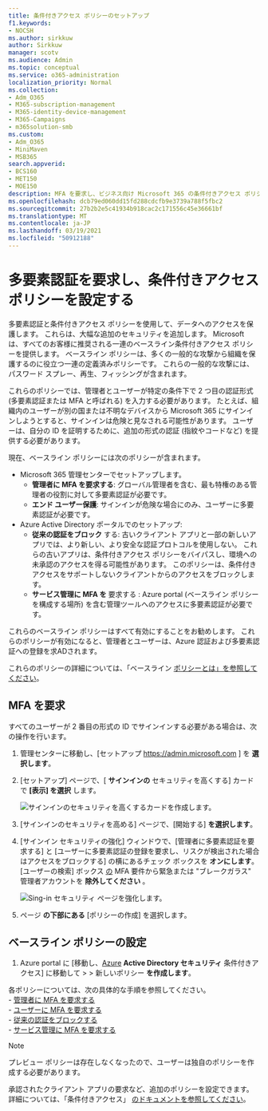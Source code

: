 ```yaml
---
title: 条件付きアクセス ポリシーのセットアップ
f1.keywords:
- NOCSH
ms.author: sirkkuw
author: Sirkkuw
manager: scotv
ms.audience: Admin
ms.topic: conceptual
ms.service: o365-administration
localization_priority: Normal
ms.collection:
- Adm_O365
- M365-subscription-management
- M365-identity-device-management
- M365-Campaigns
- m365solution-smb
ms.custom:
- Adm_O365
- MiniMaven
- MSB365
search.appverid:
- BCS160
- MET150
- MOE150
description: MFA を要求し、ビジネス向け Microsoft 365 の条件付きアクセス ポリシーを設定する方法について説明します。
ms.openlocfilehash: dcb79ed060dd15fd288cdcfb9e3739a788f5fbc2
ms.sourcegitcommit: 27b2b2e5c41934b918cac2c171556c45e36661bf
ms.translationtype: MT
ms.contentlocale: ja-JP
ms.lasthandoff: 03/19/2021
ms.locfileid: "50912188"
---
```

# <a name="require-multi-factor-authentication-and-set-up-conditional-access-policies"></a>多要素認証を要求し、条件付きアクセス ポリシーを設定する

多要素認証と条件付きアクセス ポリシーを使用して、データへのアクセスを保護します。 これらは、大幅な追加のセキュリティを追加します。 Microsoft は、すべてのお客様に推奨される一連のベースライン条件付きアクセス ポリシーを提供します。 ベースライン ポリシーは、多くの一般的な攻撃から組織を保護するのに役立つ一連の定義済みポリシーです。 これらの一般的な攻撃には、パスワード スプレー、再生、フィッシングが含まれます。

これらのポリシーでは、管理者とユーザーが特定の条件下で 2 つ目の認証形式 (多要素認証または MFA と呼ばれる) を入力する必要があります。 たとえば、組織内のユーザーが別の国または不明なデバイスから Microsoft 365 にサインインしようとすると、サインインは危険と見なされる可能性があります。 ユーザーは、自分の ID を証明するために、追加の形式の認証 (指紋やコードなど) を提供する必要があります。

現在、ベースライン ポリシーには次のポリシーが含まれます。

- Microsoft 365 管理センターでセットアップします。
  - **管理者に MFA を要求する**: グローバル管理者を含む、最も特権のある管理者の役割に対して多要素認証が必要です。
  - **エンド ユーザー保護**: サインインが危険な場合にのみ、ユーザーに多要素認証が必要です。 
- Azure Active Directory ポータルでのセットアップ:
  - **従来の認証をブロック** する: 古いクライアント アプリと一部の新しいアプリでは、より新しい、より安全な認証プロトコルを使用しない。 これらの古いアプリは、条件付きアクセス ポリシーをバイパスし、環境への未承認のアクセスを得る可能性があります。 このポリシーは、条件付きアクセスをサポートしないクライアントからのアクセスをブロックします。 
  - **サービス管理に MFA を** 要求する : Azure portal (ベースライン ポリシーを構成する場所) を含む管理ツールへのアクセスに多要素認証が必要です。

これらのベースライン ポリシーはすべて有効にすることをお勧めします。 これらのポリシーが有効になると、管理者とユーザーは、Azure 認証および多要素認証への登録を求ADされます。

これらのポリシーの詳細については、「ベースライン [ポリシーとは」を参照してください](/azure/active-directory/conditional-access/concept-baseline-protection)。

## <a name="require-mfa"></a>MFA を要求

すべてのユーザーが 2 番目の形式の ID でサインインする必要がある場合は、次の操作を行います。

1. 管理センターに移動し、[セットアップ <a href="https://go.microsoft.com/fwlink/p/?linkid=837890" target="_blank">https://admin.microsoft.com</a> ] を **選択します**。

2. [セットアップ] ページで、[ **サインインの** セキュリティを高くする] カードで **[表示] を選択** します。

    ![サインインのセキュリティを高くするカードを作成します。](../media/setupmfa.png)
3. [サインインのセキュリティを高める] ページで、[開始する] **を選択します**。

4. [サインイン セキュリティの強化] ウィンドウで、[管理者に多要素認証を要求する] と [ユーザーに多要素認証の登録を要求し、リスクが検出された場合はアクセスをブロックする] の横にあるチェック ボックスを **オンにします**。
    [ユーザーの検索] ボックス [の](m365-campaigns-protect-admin-accounts.md#create-an-emergency-admin-account) MFA 要件から緊急または "ブレークガラス" 管理者アカウントを **除外してください** 。

    ![Sing-in セキュリティ ページを強化します。](../media/requiremfa.png)

5. ページ **の下部にある** [ポリシーの作成] を選択します。

## <a name="set-up-baseline-policies"></a>ベースライン ポリシーの設定

1. Azure portal に [移動し、[Azure](https://portal.azure.com) **Active Directory セキュリティ** 条件付きアクセス] に移動して \>  \> 新しいポリシー **を作成します**。

各ポリシーについては、次の具体的な手順を参照してください。 <br>
    - [管理者に MFA を要求する](/azure/active-directory/conditional-access/howto-baseline-protect-administrators) <br>
    - [ユーザーに MFA を要求する](/azure/active-directory/conditional-access/howto-baseline-protect-end-users) <br>
    - [従来の認証をブロックする](/azure/active-directory/conditional-access/howto-baseline-protect-legacy-auth) <br>
    - [サービス管理に MFA を要求する](/azure/active-directory/conditional-access/howto-baseline-protect-azure)

> [!NOTE]
> プレビュー ポリシーは存在しなくなったので、ユーザーは独自のポリシーを作成する必要があります。

承認されたクライアント アプリの要求など、追加のポリシーを設定できます。 詳細については、「条件付きアクセス」 [のドキュメントを参照してください](/azure/active-directory/conditional-access/)。